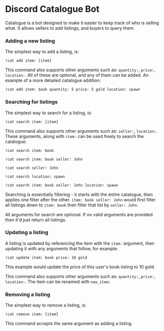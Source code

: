 # Discord Catalogue Bot

Catalogue is a bot designed to make it easier to keep track of who is selling what. It allows sellers to add listings, and buyers to query them.

### Adding a new listing

The simplest way to add a listing, is:

`!cat add item: [item]`

This command also supports other arguments such as: `quantity:`, `price:`, `location:`. All of these are optional, and any of them can be added. An example of a more detailed catalogue addition:

`!cat add item: book quantity: 5 price: 5 gold location: spawn`

### Searching for listings

The simplest way to search for a listing, is:

`!cat search item: [item]`

This command also supports other arguments such as: `seller:`, `location:`. These arguments, along with `item:` can be used freely to search the catalogue:

`!cat search item: book`

`!cat search item: book seller: John`

`!cat search seller: John`

`!cat search location: spawn`

`!cat search item: book seller: John location: spawn`

Searching is essentially filtering - it starts with the entire catalogue, then applies one filter after the other. `item: book seller: John` would first filter all listings down to `item: book` then filter that list by `seller: John`.

All arguments for search are optional. If no valid arguments are provided then it'd just return all listings.

### Updating a listing

A listing is updated by referencing the item with the `item:` argument, then updating it with any arguments that follow, for example:

`!cat update item: book price: 10 gold`

This example would update the price of this user's book listing to 10 gold.

This command also supports other arguments such as: `quantity:`, `price:`, `location:`. The item can be renamed with `new_item:`


### Removing a listing

The simplest way to remove a listing, is:

`!cat remove item: [item]`

This command accepts the same argument as adding a listing.